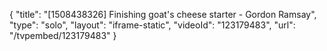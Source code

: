 {
    "title": "[1508438326] Finishing goat's cheese starter - Gordon Ramsay",
    "type": "solo",
    "layout": "iframe-static",
    "videoId": "123179483",
    "url": "\/tvpembed\/123179483"
}